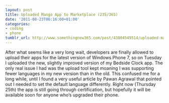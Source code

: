 ```yaml
---
layout: post
title: Uploaded Mango App to Marketplace (235/365)
date: '2011-08-23T06:16:00+01:00'
categories:
- coding
- phone
tumblr_url: http://www.somethingnew365.com/post/43804549514/uploaded-mango-app-to-marketplace-235365
---
```

After what seems like a very long wait, developers are finally allowed to upload their apps for the latest version of Windows Phone 7, so on Tuesday I uploaded the new, slightly improved version of my Bedside Clock app.
The only real issue I had was the upload tool kept moaning I was supporting fewer languages in my new version than in the old. This confused me for a long while, until I found a very useful article by Pawan Agrawal that pointed out I needed to set the default language differently.
Right now (Thursday 25th) the app is still going through certification, but hopefully it will be available soon for anyone who’s upgraded their phone.
